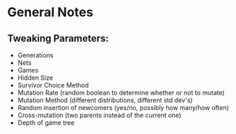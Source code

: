 # General Notes

## Tweaking Parameters:

+ Generations
+ Nets
+ Games
+ Hidden Size
+ Survivor Choice Method
+ Mutation Rate (random boolean to determine whether or not to mutate)
+ Mutation Method (different distributions, different std dev's)
+ Random insertion of newcomers (yes/no, possibly how many/how often)
+ Cross-mutation (two parents instead of the current one)
+ Depth of game tree

